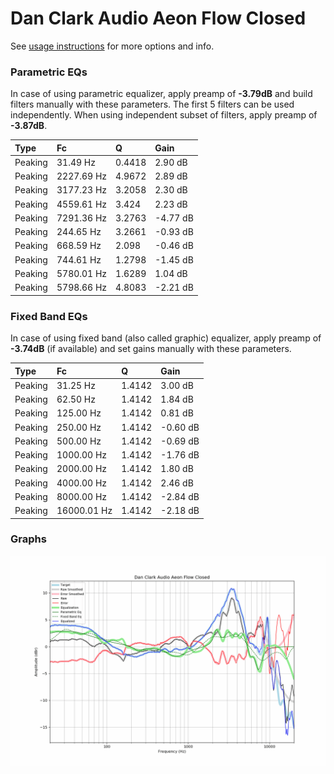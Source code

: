# Dan Clark Audio Aeon Flow Closed
See [usage instructions](https://github.com/jaakkopasanen/AutoEq#usage) for more options and info.

### Parametric EQs
In case of using parametric equalizer, apply preamp of **-3.79dB** and build filters manually
with these parameters. The first 5 filters can be used independently.
When using independent subset of filters, apply preamp of **-3.87dB**.

| Type    | Fc         |      Q | Gain     |
|:--------|:-----------|:-------|:---------|
| Peaking | 31.49 Hz   | 0.4418 | 2.90 dB  |
| Peaking | 2227.69 Hz | 4.9672 | 2.89 dB  |
| Peaking | 3177.23 Hz | 3.2058 | 2.30 dB  |
| Peaking | 4559.61 Hz | 3.424  | 2.23 dB  |
| Peaking | 7291.36 Hz | 3.2763 | -4.77 dB |
| Peaking | 244.65 Hz  | 3.2661 | -0.93 dB |
| Peaking | 668.59 Hz  | 2.098  | -0.46 dB |
| Peaking | 744.61 Hz  | 1.2798 | -1.45 dB |
| Peaking | 5780.01 Hz | 1.6289 | 1.04 dB  |
| Peaking | 5798.66 Hz | 4.8083 | -2.21 dB |

### Fixed Band EQs
In case of using fixed band (also called graphic) equalizer, apply preamp of **-3.74dB**
(if available) and set gains manually with these parameters.

| Type    | Fc          |      Q | Gain     |
|:--------|:------------|:-------|:---------|
| Peaking | 31.25 Hz    | 1.4142 | 3.00 dB  |
| Peaking | 62.50 Hz    | 1.4142 | 1.84 dB  |
| Peaking | 125.00 Hz   | 1.4142 | 0.81 dB  |
| Peaking | 250.00 Hz   | 1.4142 | -0.60 dB |
| Peaking | 500.00 Hz   | 1.4142 | -0.69 dB |
| Peaking | 1000.00 Hz  | 1.4142 | -1.76 dB |
| Peaking | 2000.00 Hz  | 1.4142 | 1.80 dB  |
| Peaking | 4000.00 Hz  | 1.4142 | 2.46 dB  |
| Peaking | 8000.00 Hz  | 1.4142 | -2.84 dB |
| Peaking | 16000.01 Hz | 1.4142 | -2.18 dB |

### Graphs
![](./Dan%20Clark%20Audio%20Aeon%20Flow%20Closed.png)